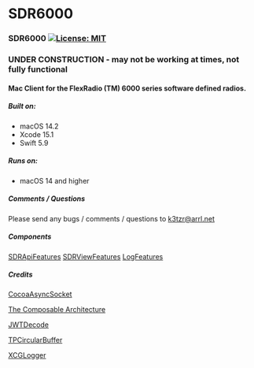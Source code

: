 # SDR6000

### SDR6000 [![License: MIT](https://img.shields.io/badge/License-MIT-yellow.svg)](https://en.wikipedia.org/wiki/MIT_License)

### UNDER CONSTRUCTION - may not be working at times, not fully functional

#### Mac Client for the FlexRadio (TM) 6000 series software defined radios.

##### Built on:

*  macOS 14.2
*  Xcode 15.1
*  Swift 5.9

##### Runs on:
* macOS 14 and higher

##### Comments / Questions
Please send any bugs / comments / questions to k3tzr@arrl.net

##### Components
[SDRApiFeatures](https://github.com/K3TZR/SDRApiFeatures.git)
[SDRViewFeatures](https://github.com/K3TZR/SDRViewFeatures.git)
[LogFeatures](https://github.com/K3TZR/LogFeatures.git)

##### Credits
[CocoaAsyncSocket](https://github.com/robbiehanson/CocoaAsyncSocket)

[The Composable Architecture](https://github.com/pointfreeco/swift-composable-architecture)

[JWTDecode](https://github.com/auth0/JWTDecode.swift)

[TPCircularBuffer](https://github.com/michaeltyson/TPCircularBuffer)

[XCGLogger](https://github.com/DaveWoodCom/XCGLogger.git)
